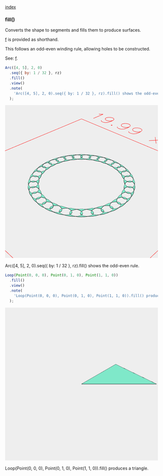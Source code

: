 [index](../../nb/api/index.md)
### fill()

Converts the shape to segments and fills them to produce surfaces.

[f](https://raw.githubusercontent.com/jsxcad/JSxCAD/master/nb/api/f.nb) is provided as shorthand.

This follows an odd-even winding rule, allowing holes to be constructed.

See: [f](https://raw.githubusercontent.com/jsxcad/JSxCAD/master/nb/api/f.nb).

```JavaScript
Arc([4, 5], 2, 0)
  .seq({ by: 1 / 32 }, rz)
  .fill()
  .view()
  .note(
    'Arc([4, 5], 2, 0).seq({ by: 1 / 32 }, rz).fill() shows the odd-even rule.'
  );
```

![Image](fill.md.0.png)

Arc([4, 5], 2, 0).seq({ by: 1 / 32 }, rz).fill() shows the odd-even rule.

```JavaScript
Loop(Point(0, 0, 0), Point(0, 1, 0), Point(1, 1, 0))
  .fill()
  .view()
  .note(
    'Loop(Point(0, 0, 0), Point(0, 1, 0), Point(1, 1, 0)).fill() produces a triangle.'
  );
```

![Image](fill.md.1.png)

Loop(Point(0, 0, 0), Point(0, 1, 0), Point(1, 1, 0)).fill() produces a triangle.
